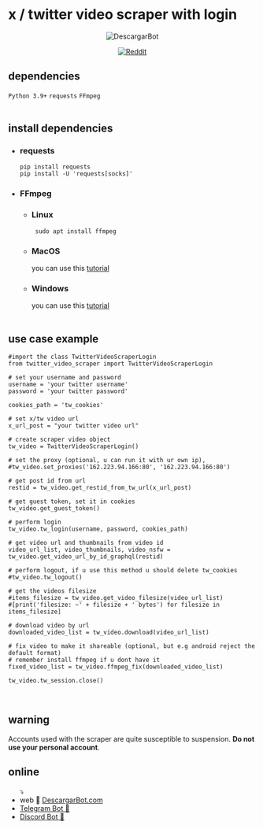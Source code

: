 # x / twitter video scraper with login
<div align="center">
  
![DescargarBot](https://www.descargarbot.com/v/download-github_twitter.png)
  
[![Reddit](https://img.shields.io/badge/on-descargarbot?logo=github&label=status&color=green
)](https://github.com/descargarbot/twitter-video-scraper-login/issues "Twitter with login")
</div>

<h2>dependencies</h2>
<code>Python 3.9+</code>
<code>requests</code>
<code>FFmpeg</code>
<br>
<br>
<h2>install dependencies</h2>
<ul>
<li><h3>requests</h3></li>
  <code>pip install requests</code><br>
  <code>pip install -U 'requests[socks]'</code>
  <br>
<li> <h3>FFmpeg </h3></li>
  <ul>
  <li> <h3> Linux </h3> </li>
  <code> sudo apt install ffmpeg </code>
  <li> <h3>MacOS</h3> </li>
    you can use this <a href="https://bbc.github.io/bbcat-orchestration-docs/installation-mac-manual/" > tutorial</a>
  <li> <h3>Windows</h3> </li>
    you can use this <a href="https://www.wikihow.com/Install-FFmpeg-on-Windows" > tutorial</a>
  </ul>
<br>
</ul>
<h2>use case example</h2>

    #import the class TwitterVideoScraperLogin
    from twitter_video_scraper import TwitterVideoScraperLogin
    
    # set your username and password
    username = 'your twitter username'
    password = 'your twitter password'
    
    cookies_path = 'tw_cookies'

    # set x/tw video url
    x_url_post = "your twitter video url"

    # create scraper video object
    tw_video = TwitterVideoScraperLogin()

    # set the proxy (optional, u can run it with ur own ip),
    #tw_video.set_proxies('162.223.94.166:80', '162.223.94.166:80')

    # get post id from url
    restid = tw_video.get_restid_from_tw_url(x_url_post)

    # get guest token, set it in cookies
    tw_video.get_guest_token()

    # perform login
    tw_video.tw_login(username, password, cookies_path)

    # get video url and thumbnails from video id
    video_url_list, video_thumbnails, video_nsfw = tw_video.get_video_url_by_id_graphql(restid)

    # perform logout, if u use this method u should delete tw_cookies
    #tw_video.tw_logout()

    # get the videos filesize
    #items_filesize = tw_video.get_video_filesize(video_url_list)
    #[print('filesize: ~' + filesize + ' bytes') for filesize in items_filesize]

    # download video by url
    downloaded_video_list = tw_video.download(video_url_list)

    # fix video to make it shareable (optional, but e.g android reject the default format)
    # remember install ffmpeg if u dont have it
    fixed_video_list = tw_video.ffmpeg_fix(downloaded_video_list)

    tw_video.tw_session.close()
    
<br>
<h2>warning</h2>
  Accounts used with the scraper are quite susceptible to suspension. <b>Do not use your personal account</b>.
<br>
<h2>online</h2>
<ul>
  ⤵
  <li> web 🤖 <a href="https://descargarbot.com" >  DescargarBot.com</a></li>
  <li> <a href="https://t.me/xDescargarBot" > Telegram Bot 🤖 </a></li>
  <li> <a href="https://discord.gg/gcFVruyjeQ" > Discord Bot 🤖 </a></li>
</ul>

